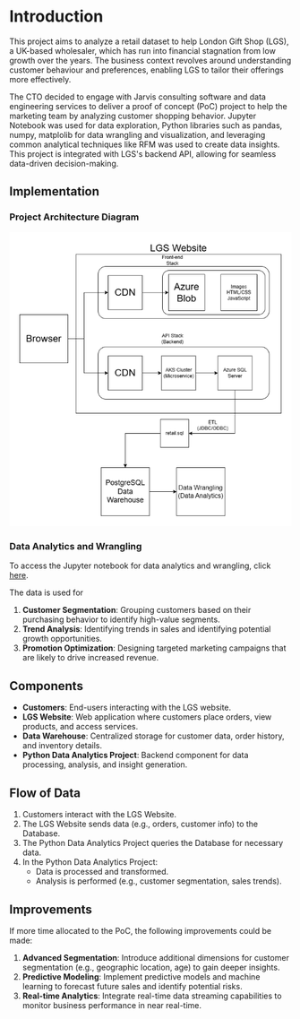 # Introduction

This project aims to analyze a retail dataset to help London Gift Shop (LGS), a UK-based wholesaler, which has run into financial stagnation from low growth over the years. The business context revolves around understanding customer behaviour and preferences, enabling LGS to tailor their offerings more effectively.

The CTO decided to engage with Jarvis consulting software and data engineering services to deliver a proof of concept (PoC) project to help the marketing team by analyzing customer shopping behavior. Jupyter Notebook was used for data exploration, Python libraries such as pandas, numpy, matplolib for data wrangling and visualization, and leveraging common analytical techniques like RFM was used to create data insights. This project is integrated with LGS's backend API, allowing for seamless data-driven decision-making.

## Implementation

### Project Architecture Diagram

![Architecture Diagram](./assets/architecture_diagram.png)

### Data Analytics and Wrangling

To access the Jupyter notebook for data analytics and wrangling, click [here](./python_data_wrangling/retail_data_analytics_wrangling.ipynb).

The data is used for
1. **Customer Segmentation**: Grouping customers based on their purchasing behavior to identify high-value segments.
2. **Trend Analysis**: Identifying trends in sales and identifying potential growth opportunities.
3. **Promotion Optimization**: Designing targeted marketing campaigns that are likely to drive increased revenue.

## Components

- **Customers**: End-users interacting with the LGS website.
- **LGS Website**: Web application where customers place orders, view products, and access services.
- **Data Warehouse**: Centralized storage for customer data, order history, and inventory details.
- **Python Data Analytics Project**: Backend component for data processing, analysis, and insight generation.

## Flow of Data

1. Customers interact with the LGS Website.
2. The LGS Website sends data (e.g., orders, customer info) to the Database.
3. The Python Data Analytics Project queries the Database for necessary data.
4. In the Python Data Analytics Project:
    - Data is processed and transformed.
    - Analysis is performed (e.g., customer segmentation, sales trends).

## Improvements

If more time allocated to the PoC, the following improvements could be made:
1. **Advanced Segmentation**: Introduce additional dimensions for customer segmentation (e.g., geographic location, age) to gain deeper insights.
2. **Predictive Modeling**: Implement predictive models and machine learning to forecast future sales and identify potential risks.
3. **Real-time Analytics**: Integrate real-time data streaming capabilities to monitor business performance in near real-time.